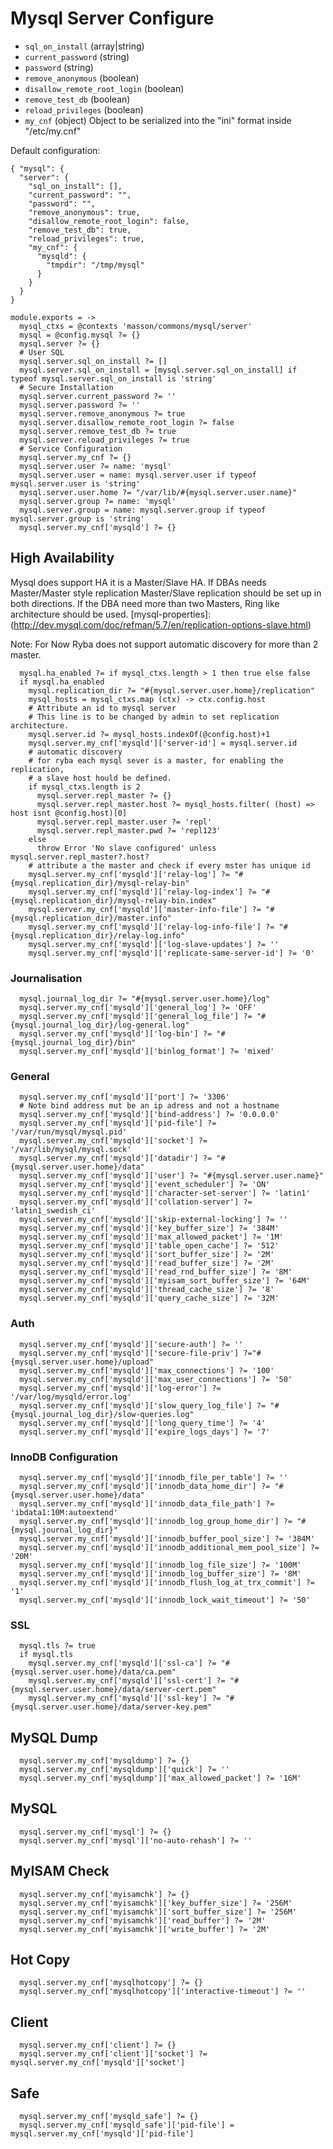 
# Mysql Server Configure

*   `sql_on_install` (array|string)
*   `current_password` (string)
*   `password` (string)
*   `remove_anonymous` (boolean)
*   `disallow_remote_root_login` (boolean)
*   `remove_test_db` (boolean)
*   `reload_privileges` (boolean)
*   `my_cnf` (object)
    Object to be serialized into the "ini" format inside "/etc/my.cnf"

Default configuration:

```
{ "mysql": {
  "server": {
    "sql_on_install": [],
    "current_password": "",
    "password": "",
    "remove_anonymous": true,
    "disallow_remote_root_login": false,
    "remove_test_db": true,
    "reload_privileges": true,
    "my_cnf": {
      "mysqld": {
        "tmpdir": "/tmp/mysql"
      }
    }
  }
}
```

    module.exports = ->
      mysql_ctxs = @contexts 'masson/commons/mysql/server'
      mysql = @config.mysql ?= {}
      mysql.server ?= {}
      # User SQL
      mysql.server.sql_on_install ?= []
      mysql.server.sql_on_install = [mysql.server.sql_on_install] if typeof mysql.server.sql_on_install is 'string'
      # Secure Installation
      mysql.server.current_password ?= ''
      mysql.server.password ?= ''
      mysql.server.remove_anonymous ?= true
      mysql.server.disallow_remote_root_login ?= false
      mysql.server.remove_test_db ?= true
      mysql.server.reload_privileges ?= true
      # Service Configuration
      mysql.server.my_cnf ?= {}
      mysql.server.user ?= name: 'mysql'
      mysql.server.user = name: mysql.server.user if typeof mysql.server.user is 'string'
      mysql.server.user.home ?= "/var/lib/#{mysql.server.user.name}"
      mysql.server.group ?= name: 'mysql'
      mysql.server.group = name: mysql.server.group if typeof mysql.server.group is 'string'
      mysql.server.my_cnf['mysqld'] ?= {}

## High Availability
Mysql does support HA it is a Master/Slave HA. If DBAs needs Master/Master style replication
Master/Slave replication should be set up in both directions.
If the DBA need more than two Masters, Ring like architecture should be used.
[mysql-properties]:(http://dev.mysql.com/doc/refman/5.7/en/replication-options-slave.html)

Note: For Now Ryba does not support automatic discovery for more than 2 master.

      mysql.ha_enabled ?= if mysql_ctxs.length > 1 then true else false
      if mysql.ha_enabled
        mysql.replication_dir ?= "#{mysql.server.user.home}/replication"
        mysql_hosts = mysql_ctxs.map (ctx) -> ctx.config.host
        # Attribute an id to mysql server
        # This line is to be changed by admin to set replication architecture.
        mysql.server.id ?= mysql_hosts.indexOf(@config.host)+1
        mysql.server.my_cnf['mysqld']['server-id'] = mysql.server.id
        # automatic discovery
        # for ryba each mysql sever is a master, for enabling the replication,
        # a slave host hould be defined.
        if mysql_ctxs.length is 2
          mysql.server.repl_master ?= {}
          mysql.server.repl_master.host ?= mysql_hosts.filter( (host) => host isnt @config.host)[0]
          mysql.server.repl_master.user ?= 'repl'
          mysql.server.repl_master.pwd ?= 'repl123'
        else
          throw Error 'No slave configured' unless mysql.server.repl_master?.host?
        # attribute a the master and check if every mster has unique id
        mysql.server.my_cnf['mysqld']['relay-log'] ?= "#{mysql.replication_dir}/mysql-relay-bin"
        mysql.server.my_cnf['mysqld']['relay-log-index'] ?= "#{mysql.replication_dir}/mysql-relay-bin.index"
        mysql.server.my_cnf['mysqld']['master-info-file'] ?= "#{mysql.replication_dir}/master.info"
        mysql.server.my_cnf['mysqld']['relay-log-info-file'] ?= "#{mysql.replication_dir}/relay-log.info"
        mysql.server.my_cnf['mysqld']['log-slave-updates'] ?= ''
        mysql.server.my_cnf['mysqld']['replicate-same-server-id'] ?= '0'

### Journalisation

      mysql.journal_log_dir ?= "#{mysql.server.user.home}/log"
      mysql.server.my_cnf['mysqld']['general_log'] ?= 'OFF'
      mysql.server.my_cnf['mysqld']['general_log_file'] ?= "#{mysql.journal_log_dir}/log-general.log"
      mysql.server.my_cnf['mysqld']['log-bin'] ?= "#{mysql.journal_log_dir}/bin"
      mysql.server.my_cnf['mysqld']['binlog_format'] ?= 'mixed'

### General

      mysql.server.my_cnf['mysqld']['port'] ?= '3306'
      # Note bind address mut be an ip adress and not a hostname
      mysql.server.my_cnf['mysqld']['bind-address'] ?= '0.0.0.0'
      mysql.server.my_cnf['mysqld']['pid-file'] ?= '/var/run/mysql/mysql.pid'
      mysql.server.my_cnf['mysqld']['socket'] ?= '/var/lib/mysql/mysql.sock'
      mysql.server.my_cnf['mysqld']['datadir'] ?= "#{mysql.server.user.home}/data"
      mysql.server.my_cnf['mysqld']['user'] ?= "#{mysql.server.user.name}"
      mysql.server.my_cnf['mysqld']['event_scheduler'] ?= 'ON'
      mysql.server.my_cnf['mysqld']['character-set-server'] ?= 'latin1'
      mysql.server.my_cnf['mysqld']['collation-server'] ?= 'latin1_swedish_ci'
      mysql.server.my_cnf['mysqld']['skip-external-locking'] ?= ''
      mysql.server.my_cnf['mysqld']['key_buffer_size'] ?= '384M'
      mysql.server.my_cnf['mysqld']['max_allowed_packet'] ?= '1M'
      mysql.server.my_cnf['mysqld']['table_open_cache'] ?= '512'
      mysql.server.my_cnf['mysqld']['sort_buffer_size'] ?= '2M'
      mysql.server.my_cnf['mysqld']['read_buffer_size'] ?= '2M'
      mysql.server.my_cnf['mysqld']['read_rnd_buffer_size'] ?= '8M'
      mysql.server.my_cnf['mysqld']['myisam_sort_buffer_size'] ?= '64M'
      mysql.server.my_cnf['mysqld']['thread_cache_size'] ?= '8'
      mysql.server.my_cnf['mysqld']['query_cache_size'] ?= '32M'

### Auth

      mysql.server.my_cnf['mysqld']['secure-auth'] ?= ''
      mysql.server.my_cnf['mysqld']['secure-file-priv'] ?="#{mysql.server.user.home}/upload"
      mysql.server.my_cnf['mysqld']['max_connections'] ?= '100'
      mysql.server.my_cnf['mysqld']['max_user_connections'] ?= '50'
      mysql.server.my_cnf['mysqld']['log-error'] ?= '/var/log/mysqld/error.log'
      mysql.server.my_cnf['mysqld']['slow_query_log_file'] ?= "#{mysql.journal_log_dir}/slow-queries.log"
      mysql.server.my_cnf['mysqld']['long_query_time'] ?= '4'
      mysql.server.my_cnf['mysqld']['expire_logs_days'] ?= '7'

### InnoDB Configuration

      mysql.server.my_cnf['mysqld']['innodb_file_per_table'] ?= ''
      mysql.server.my_cnf['mysqld']['innodb_data_home_dir'] ?= "#{mysql.server.user.home}/data"
      mysql.server.my_cnf['mysqld']['innodb_data_file_path'] ?= 'ibdata1:10M:autoextend'
      mysql.server.my_cnf['mysqld']['innodb_log_group_home_dir'] ?= "#{mysql.journal_log_dir}"
      mysql.server.my_cnf['mysqld']['innodb_buffer_pool_size'] ?= '384M'
      mysql.server.my_cnf['mysqld']['innodb_additional_mem_pool_size'] ?= '20M'
      mysql.server.my_cnf['mysqld']['innodb_log_file_size'] ?= '100M'
      mysql.server.my_cnf['mysqld']['innodb_log_buffer_size'] ?= '8M'
      mysql.server.my_cnf['mysqld']['innodb_flush_log_at_trx_commit'] ?= '1'
      mysql.server.my_cnf['mysqld']['innodb_lock_wait_timeout'] ?= '50'
      
### SSL

      mysql.tls ?= true
      if mysql.tls
        mysql.server.my_cnf['mysqld']['ssl-ca'] ?= "#{mysql.server.user.home}/data/ca.pem"
        mysql.server.my_cnf['mysqld']['ssl-cert'] ?= "#{mysql.server.user.home}/data/server-cert.pem"
        mysql.server.my_cnf['mysqld']['ssl-key'] ?= "#{mysql.server.user.home}/data/server-key.pem"

## MySQL Dump

      mysql.server.my_cnf['mysqldump'] ?= {}
      mysql.server.my_cnf['mysqldump']['quick'] ?= ''
      mysql.server.my_cnf['mysqldump']['max_allowed_packet'] ?= '16M'

## MySQL

      mysql.server.my_cnf['mysql'] ?= {}
      mysql.server.my_cnf['mysql']['no-auto-rehash'] ?= ''

## MyISAM Check

      mysql.server.my_cnf['myisamchk'] ?= {}
      mysql.server.my_cnf['myisamchk']['key_buffer_size'] ?= '256M'
      mysql.server.my_cnf['myisamchk']['sort_buffer_size'] ?= '256M'
      mysql.server.my_cnf['myisamchk']['read_buffer'] ?= '2M'
      mysql.server.my_cnf['myisamchk']['write_buffer'] ?= '2M'

## Hot Copy

      mysql.server.my_cnf['mysqlhotcopy'] ?= {}
      mysql.server.my_cnf['mysqlhotcopy']['interactive-timeout'] ?= ''

## Client
      
      mysql.server.my_cnf['client'] ?= {}
      mysql.server.my_cnf['client']['socket'] ?= mysql.server.my_cnf['mysqld']['socket']

## Safe
      
      mysql.server.my_cnf['mysqld_safe'] ?= {}
      mysql.server.my_cnf['mysqld_safe']['pid-file'] = mysql.server.my_cnf['mysqld']['pid-file']
